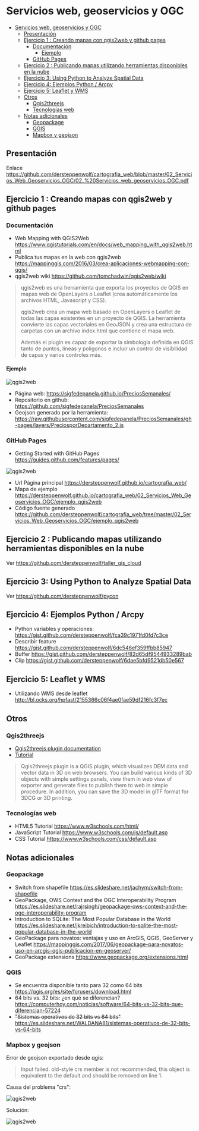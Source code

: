 # Servicios web, geoservicios y OGC

- [Servicios web, geoservicios y OGC](#servicios-web-geoservicios-y-ogc)
  - [Presentación](#presentaci%C3%B3n)
  - [Ejercicio 1 : Creando mapas con qgis2web y github pages](#ejercicio-1--creando-mapas-con-qgis2web-y-github-pages)
    - [Documentación](#documentaci%C3%B3n)
      - [Ejemplo](#ejemplo)
    - [GitHub Pages](#github-pages)
  - [Ejercicio 2 : Publicando mapas utilizando herramientas disponibles en la nube](#ejercicio-2--publicando-mapas-utilizando-herramientas-disponibles-en-la-nube)
  - [Ejercicio 3: Using Python to Analyze Spatial Data](#ejercicio-3-using-python-to-analyze-spatial-data)
  - [Ejercicio 4: Ejemplos Python / Arcpy](#ejercicio-4-ejemplos-python--arcpy)
  - [Ejercicio 5: Leaflet y WMS](#ejercicio-5-leaflet-y-wms)
  - [Otros](#otros)
    - [Qgis2threejs](#qgis2threejs)
    - [Tecnologías web](#tecnolog%C3%ADas-web)
  - [Notas adicionales](#notas-adicionales)
    - [Geopackage](#geopackage)
    - [QGIS](#qgis)
    - [Mapbox y geojson](#mapbox-y-geojson)

## Presentación

Enlace https://github.com/dersteppenwolf/cartografia_web/blob/master/02_Servicios_Web_Geoservicios_OGC/02_%20Servicios_web_geoservicios_OGC.pdf

## Ejercicio 1 : Creando mapas con qgis2web y github pages

### Documentación

* Web Mapping with QGIS2Web https://www.qgistutorials.com/en/docs/web_mapping_with_qgis2web.html
* Publica tus mapas en la web con qgis2web https://mappinggis.com/2016/03/crea-aplicaciones-webmapping-con-qgis/
* qgis2web wiki https://github.com/tomchadwin/qgis2web/wiki
  
> qgis2web es una herramienta que exporta los proyectos de QGIS en mapas web de OpenLayers o Leaflet (crea automáticamente los archivos HTML, Javascript y CSS).
> 
> qgis2web crea un mapa web basado en OpenLayers o Leaflet de todas las capas  existentes en un proyecto de QGIS. La herramienta convierte las capas vectoriales en GeoJSON y crea una estructura de carpetas con un archivo index.html que contiene el mapa web.
>
>Además el plugin es capaz de exportar la simbología definida en QGIS tanto de puntos, líneas y polígonos e incluir un control de visibilidad de capas y varios controles más.

#### Ejemplo

![qgis2web](qgis2web.png "qgis2web")

* Página web: https://sigfedepanela.github.io/PreciosSemanales/
* Repositorio en github: https://github.com/sigfedepanela/PreciosSemanales
* Geojson generado por la herramienta: https://raw.githubusercontent.com/sigfedepanela/PreciosSemanales/gh-pages/layers/PreciosporDepartamento_2.js




### GitHub Pages

* Getting Started with GitHub Pages https://guides.github.com/features/pages/

![qgis2web](pages.png "pages")



* Url  Página principal https://dersteppenwolf.github.io/cartografia_web/
* Mapa de ejemplo https://dersteppenwolf.github.io/cartografia_web/02_Servicios_Web_Geoservicios_OGC/ejemplo_qgis2web
* Código fuente generado https://github.com/dersteppenwolf/cartografia_web/tree/master/02_Servicios_Web_Geoservicios_OGC/ejemplo_qgis2web
  


## Ejercicio 2 :  Publicando mapas utilizando herramientas disponibles en la nube

Ver https://github.com/dersteppenwolf/taller_gis_cloud

## Ejercicio 3: Using Python to Analyze Spatial Data

Ver https://github.com/dersteppenwolf/pycon

## Ejercicio 4: Ejemplos Python / Arcpy

* Python variables y operaciones: https://gist.github.com/dersteppenwolf/fca39c1971fd0fd7c3ce
* Describir feature https://gist.github.com/dersteppenwolf/6dc546ef359ffbb85947
* Buffer https://gist.github.com/dersteppenwolf/82d65df9544933289bab
* Clip https://gist.github.com/dersteppenwolf/6dae5bfd9521db50e567


## Ejercicio 5: Leaflet y WMS

* Utilizando WMS desde leaflet http://bl.ocks.org/hpfast/2155366c06f4ae0fae59df216fc3f7ec

## Otros

### Qgis2threejs

* [Qgis2threejs plugin documentation](https://qgis2threejs.readthedocs.io/en/docs/)     
* [Tutorial](https://qgis2threejs.readthedocs.io/en/docs/Tutorial.html)    
 

> Qgis2threejs plugin is a QGIS plugin, which visualizes DEM data and vector data in 3D on web browsers. You can build various kinds of 3D objects with simple settings panels, view them in web view of exporter and generate files to publish them to web in simple procedure. In addition, you can save the 3D model in glTF format for 3DCG or 3D printing.


### Tecnologías web

* HTML5 Tutorial https://www.w3schools.com/html/
* JavaScript Tutorial https://www.w3schools.com/js/default.asp
* CSS Tutorial https://www.w3schools.com/css/default.asp


## Notas adicionales

### Geopackage

* Switch from shapefile https://es.slideshare.net/jachym/switch-from-shapefile
* GeoPackage, OWS Context and the OGC Interoperability Program https://es.slideshare.net/rajrsingh/geopackage-ows-context-and-the-ogc-interoperability-program
* Introduction to SQLite: The Most Popular Database in the World https://es.slideshare.net/jkreibich/introduction-to-sqlite-the-most-popular-database-in-the-world
* GeoPackage para novatos: ventajas y uso en ArcGIS, QGIS, GeoServer y Leaflet https://mappinggis.com/2017/06/geopackage-para-novatos-uso-en-arcgis-qgis-publicacion-en-geoserver/
* GeoPackage extensions https://www.geopackage.org/extensions.html

### QGIS

* Se encuentra disponible tanto para 32 como 64 bits https://qgis.org/es/site/forusers/download.html
* 64 bits vs. 32 bits: ¿en qué se diferencian? https://computerhoy.com/noticias/software/64-bits-vs-32-bits-que-diferencian-57224 
* ~~"Sistemas operativos de 32 bits vs 64 bits"~~ https://es.slideshare.net/WALDANA81/sistemas-operativos-de-32-bits-vs-64-bits


### Mapbox y geojson

Error de geojson exportado desde qgis:

> Input failed. old-style crs member is not recommended, this object is equivalent to the default and should be removed on line 1.


Causa del problema "crs":

![qgis2web](geojson1.png "qgis2web")

Solución:

![qgis2web](geojson2.png "qgis2web")